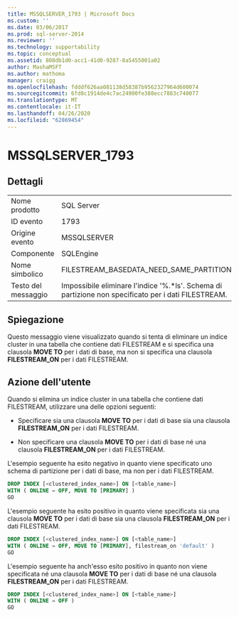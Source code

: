 ```yaml
---
title: MSSQLSERVER_1793 | Microsoft Docs
ms.custom: ''
ms.date: 03/06/2017
ms.prod: sql-server-2014
ms.reviewer: ''
ms.technology: supportability
ms.topic: conceptual
ms.assetid: 808db1d0-acc1-41d0-9287-8a5455001a02
author: MashaMSFT
ms.author: mathoma
manager: craigg
ms.openlocfilehash: fdddf626aa081138d58387b9562327964d600074
ms.sourcegitcommit: 6fd8c1914de4c7ac24900fe388ecc7883c740077
ms.translationtype: MT
ms.contentlocale: it-IT
ms.lasthandoff: 04/26/2020
ms.locfileid: "62869454"
---
```

# <a name="mssqlserver_1793"></a>MSSQLSERVER_1793
    
## <a name="details"></a>Dettagli  
  
|||  
|-|-|  
|Nome prodotto|SQL Server|  
|ID evento|1793|  
|Origine evento|MSSQLSERVER|  
|Componente|SQLEngine|  
|Nome simbolico|FILESTREAM_BASEDATA_NEED_SAME_PARTITION|  
|Testo del messaggio|Impossibile eliminare l'indice '%.*ls'. Schema di partizione non specificato per i dati FILESTREAM.|  
  
## <a name="explanation"></a>Spiegazione  
 Questo messaggio viene visualizzato quando si tenta di eliminare un indice cluster in una tabella che contiene dati FILESTREAM e si specifica una clausola **MOVE TO** per i dati di base, ma non si specifica una clausola **FILESTREAM_ON** per i dati FILESTREAM.  
  
## <a name="user-action"></a>Azione dell'utente  
 Quando si elimina un indice cluster in una tabella che contiene dati FILESTREAM, utilizzare una delle opzioni seguenti:  
  
-   Specificare sia una clausola **MOVE TO** per i dati di base sia una clausola **FILESTREAM_ON** per i dati FILESTREAM.  
  
-   Non specificare una clausola **MOVE TO** per i dati di base né una clausola **FILESTREAM_ON** per i dati FILESTREAM.  
  
 L'esempio seguente ha esito negativo in quanto viene specificato uno schema di partizione per i dati di base, ma non per i dati FILESTREAM.  
  
```sql  
DROP INDEX [<clustered_index_name>] ON [<table_name>]   
WITH ( ONLINE = OFF, MOVE TO [PRIMARY] )  
GO  
```  
  
 L'esempio seguente ha esito positivo in quanto viene specificata sia una clausola **MOVE TO** per i dati di base sia una clausola **FILESTREAM_ON** per i dati FILESTREAM.  
  
```sql  
DROP INDEX [<clustered_index_name>] ON [<table_name>]   
WITH ( ONLINE = OFF, MOVE TO [PRIMARY], filestream_on 'default' )  
GO  
```  
  
 L'esempio seguente ha anch'esso esito positivo in quanto non viene specificata né una clausola **MOVE TO** per i dati di base né una clausola **FILESTREAM_ON** per i dati FILESTREAM.  
  
```sql  
DROP INDEX [<clustered_index_name>] ON [<table_name>]   
WITH ( ONLINE = OFF )  
GO  
```  
  
  

